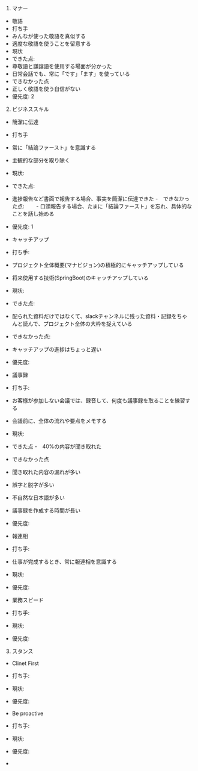 1. マナー
- 敬語
 - 打ち手
  - みんなが使った敬語を真似する
  - 適度な敬語を使うことを留意する
 - 現状
  - できた点:
   - 尊敬語と謙譲語を使用する場面が分かった
   - 日常会話でも、常に「です」「ます」を使っている
  - できなかった点
   - 正しく敬語を使う自信がない
 - 優先度: 2

2. ビジネススキル
- 簡潔に伝達
 - 打ち手
  - 常に「結論ファースト」を意識する
  - 主観的な部分を取り除く
 - 現状:
  - できた点:
   - 進捗報告など書面で報告する場合、事実を簡潔に伝達できた
  -　できなかった点:
　　- 口頭報告する場合、たまに「結論ファースト」を忘れ、具体的なことを話し始める
 - 優先度: 1

- キャッチアップ
 - 打ち手:
  - プロジェクト全体概要(マナビジョン)の積極的にキャッチアップしている
  - 将来使用する技術(SpringBoot)のキャッチアップしている
 - 現状:
  - できた点:
   - 配られた資料だけではなくて、slackチャンネルに残った資料・記録をちゃんと読んで、プロジェクト全体の大枠を捉えている
  - できなかった点:
   - キャッチアップの進捗はちょっと遅い
 - 優先度: 

- 議事録
 - 打ち手:
  - お客様が参加しない会議では、録音して、何度も議事録を取ることを練習する
  - 会議前に、全体の流れや要点をメモする
 - 現状:
  - できた点
   -　40%の内容が聞き取れた
  - できなかった点
   - 聞き取れた内容の漏れが多い
   - 誤字と脱字が多い
   - 不自然な日本語が多い
   - 議事録を作成する時間が長い
 - 優先度: 

- 報連相
 - 打ち手:
  - 仕事が完成するとき、常に報連相を意識する

 - 現状:
 - 優先度: 

- 業務スピード
 - 打ち手:
 - 現状:
 - 優先度: 

3. スタンス
- Clinet First
 - 打ち手:
 - 現状:
 - 優先度: 

- Be proactive
 - 打ち手:
 - 現状:
 - 優先度: 

- 
